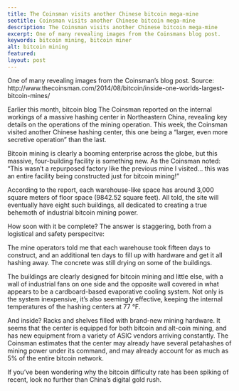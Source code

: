 ```yaml
---
title: The Coinsman visits another Chinese bitcoin mega-mine
seotitle: Coinsman visits another Chinese bitcoin mega-mine
description: The Coinsman visits another Chinese bitcoin mega-mine
excerpt: One of many revealing images from the Coinsmans blog post.
keywords: bitcoin mining, bitcoin miner
alt: bitcoin mining
featured: 
layout: post
---
```


<p>One of many revealing images from the Coinsman’s blog post. Source: http://www.thecoinsman.com/2014/08/bitcoin/inside-one-worlds-largest-bitcoin-mines/<p>

<p>Earlier this month, bitcoin blog The Coinsman reported on the internal workings of a massive hashing center in Northeastern China, revealing key details on the operations of the mining operation. This week, the Coinsman visited another Chinese hashing center, this one being a “larger, even more secretive operation” than the last.<p>

<p>Bitcoin mining is clearly a booming enterprise across the globe, but this massive, four-building facility is something new. As the Coinsman noted: “This wasn’t a repurposed factory like the previous mine I visited… this was an entire facility being constructed just for bitcoin mining!”<p>

<p>According to the report, each warehouse-like space has around 3,000 square meters of floor space (9842.52 square feet). All told, the site will eventually have eight such buildings, all dedicated to creating a true behemoth of industrial bitcoin mining power.<p>

<p>How soon with it be complete? The answer is staggering, both from a logistical and safety perspecitve:<p>

<p>The mine operators told me that each warehouse took fifteen days to construct, and an additional ten days to fill up with hardware and get it all hashing away. The concrete was still drying on some of the buildings.<p>

<p>The buildings are clearly designed for bitcoin mining and little else, with a wall of industrial fans on one side and the opposite wall covered in what appears to be a cardboard-based evaporative cooling system. Not only is the system inexpensive, it’s also seemingly effective, keeping the internal temperatures of the hashing centers at 77 °F.<p>

<p>And inside? Racks and shelves filled with brand-new mining hardware. It seems that the center is equipped for both bitcoin and alt-coin mining, and has new equipment from a variety of ASIC vendors arriving constantly. The Coinsman estimates that the center may already have several petahashes of mining power under its command, and may already account for as much as 5% of the entire bitcoin network.<p>

<p>If you’ve been wondering why the bitcoin difficulty rate has been spiking of recent, look no further than China’s digital gold rush.<p>
